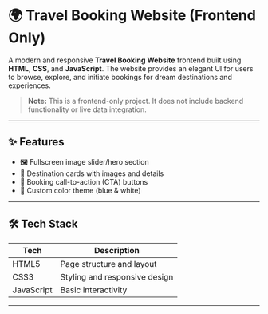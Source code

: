 # 🌍 Travel Booking Website (Frontend Only)

A modern and responsive **Travel Booking Website** frontend built using **HTML**, **CSS**, and **JavaScript**. The website provides an elegant UI for users to browse, explore, and initiate bookings for dream destinations and experiences.

> **Note:** This is a frontend-only project. It does not include backend functionality or live data integration.

---

## ✨ Features

- 🖼️ Fullscreen image slider/hero section
- 📍 Destination cards with images and details
- 📅 Booking call-to-action (CTA) buttons
- 🎨 Custom color theme (blue & white)

---

## 🛠️ Tech Stack

| Tech        | Description                     |
|-------------|---------------------------------|
| HTML5       | Page structure and layout       |
| CSS3        | Styling and responsive design   |
| JavaScript  | Basic interactivity             |

---

